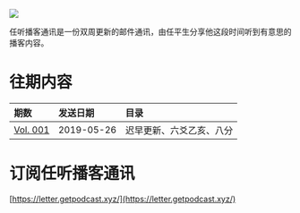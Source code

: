 ![](https://i.loli.net/2019/05/26/5cea3ae146d2d43108.png)

任听播客通讯是一份双周更新的邮件通讯，由任平生分享他这段时间听到有意思的播客内容。

# 往期内容

| 期数                       | 发送日期   | 目录                     |
| :------------------------- | :--------- | :----------------------- |
| [Vol. 001](./letters/1.md) | 2019-05-26 | 迟早更新、六爻乙亥、八分 |

# 订阅任听播客通讯

[https://letter.getpodcast.xyz/](https://letter.getpodcast.xyz/)
